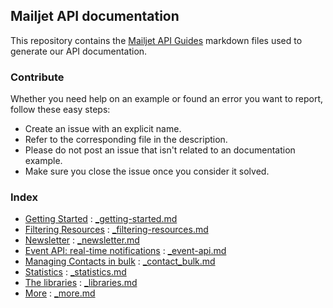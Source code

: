 ## Mailjet API documentation

This repository contains the <a href="http://dev.mailjet.com/guides/">Mailjet API Guides</a> markdown files used to generate our API documentation.

### Contribute

Whether you need help on an example or found an error you want to report,
follow these easy steps:
  - Create an issue with an explicit name.
  - Refer to the corresponding file in the description.
  - Please do not post an issue that isn't related to an documentation example.
  - Make sure you close the issue once you consider it solved.

### Index

  - <a href="https://github.com/mailjet/api-documentation/blob/master/examples/_contacts_bulk.md">Getting Started</a> : <a href="https://github.com/mailjet/api-documentation/blob/master/examples/_getting-started.md">_getting-started.md</a>
  - <a href="https://github.com/mailjet/api-documentation/blob/master/examples/_contacts_bulk.md">Filtering Resources</a> : <a href="https://github.com/mailjet/api-documentation/blob/master/examples/_filtering-resources.md">_filtering-resources.md</a>
  - <a href="https://github.com/mailjet/api-documentation/blob/master/examples/_contacts_bulk.md">Newsletter</a> : <a href="https://github.com/mailjet/api-documentation/blob/master/examples/_newsletter.md">_newsletter.md</a>
  - <a href="https://github.com/mailjet/api-documentation/blob/master/examples/_contacts_bulk.md">Event API: real-time notifications</a> : <a href="https://github.com/mailjet/api-documentation/blob/master/examples/_event-api.md">_event-api.md</a>
  - <a href="https://github.com/mailjet/api-documentation/blob/master/examples/_contacts_bulk.md">Managing Contacts in bulk</a> : <a href="https://github.com/mailjet/api-documentation/blob/master/examples/_contacts_bulk.md">_contact_bulk.md</a>
  - <a href="https://github.com/mailjet/api-documentation/blob/master/examples/_contacts_bulk.md">Statistics</a> : <a href="https://github.com/mailjet/api-documentation/blob/master/examples/_statistics.md">_statistics.md</a>
  - <a href="https://github.com/mailjet/api-documentation/blob/master/examples/_contacts_bulk.md">The libraries</a> : <a href="https://github.com/mailjet/api-documentation/blob/master/examples/_libraries.md">_libraries.md</a>
  - <a href="https://github.com/mailjet/api-documentation/blob/master/examples/_contacts_bulk.md">More</a> : <a href="https://github.com/mailjet/api-documentation/blob/master/examples/_more.md">_more.md</a>
